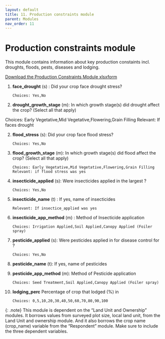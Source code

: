 ```yaml
---
layout: default
title: 11. Production constraints module
parent: Modules
nav_order: 11
---
```


# Production constraints module

This module contains information about key production constaints incl. droughts, floods, pests, diseases and lodging.

<a href="../Modules/df_prod_constraint.xlsx" download> Download the Production Constraints Module xlsxform </a>


1.  **face_drought** (s) : Did your  crop face drought stress?  

        Choices: Yes,No

2.  **drought_growth_stage** (m): In which growth stage(s) did drought affect the crop?  (Select all that apply)    

Choices: Early Vegetative,Mid Vegetative,Flowering,Grain Filling
Relevant: If faces drought 

2.  **flood_stress** (s):  Did your  crop face flood stress? 

        Choices: Yes,No

3.  **flood_growth_stage** (m):  In which growth stage(s) did flood affect the crop?  (Select all that apply)   

        Choices: Early Vegetative,Mid Vegetative,Flowering,Grain Filling
        Relevant: if flood stress was yes

4.  **insecticide_applied** (s): Were insecticides applied in the largest  ?

        Choices: Yes,No

5.  **insecticide_name** (t)    : If yes, name of insecticides  

        Relevant: If insectice_applied was yes

6.  **insecticide_app_method** (m) : Method of Insecticide application  

        Choices: Irrigation Applied,Soil Applied,Canopy Applied (Foiler spray)

7.  **pesticide_applied** (s): Were pesticides applied in  for disease control for ?    

        Choices: Yes,No

8.  **pesticide_name** (t): If yes, name of pesticides  

9.  **pesticide_app_method** (m): Method of Pesticide application   

        Choices: Seed Treatment,Soil Applied,Canopy Applied (Foiler spray)

10. **lodging_perc**    Percentage of crop that lodged (%) in   

        Choices: 0,5,10,20,30,40,50,60,70,80,90,100

{: .note}
This module is dependent on the “Land Unit and Ownership” modules. It borrows values from surveyed plot size, local land unit, from the Land Unit and ownership module. And it also borrows the crop name (crop_name) variable from the “Respondent” module. Make sure to include the three dependent variables. 

